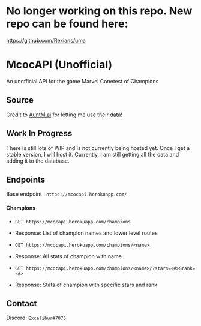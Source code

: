# No longer working on this repo. New repo can be found here:
https://github.com/Rexians/uma


# McocAPI (Unofficial)

An unofficial API for the game Marvel Conetest of Champions

## Source
Credit to [AuntM.ai](https://auntm.ai/) for letting me use their data!

## Work In Progress
There is still lots of WIP and is not currently being hosted yet. Once I get a stable version, I will host it. Currently, I am still getting all the data and adding it to the database. 

## Endpoints
Base endpoint : `https://mcocapi.herokuapp.com/`

#### Champions

* `GET https://mcocapi.herokuapp.com/champions`

* Response: List of champion names and lower level routes

* `GET https://mcocapi.herokuapp.com/champions/<name>`

* Response: All stats of champion with name

* `GET https://mcocapi.herokuapp.com/champions/<name>/?stars=<#>&rank=<#>`

* Response: Stats of champion with specific stars and rank

## Contact
Discord: `Excalibur#7075`
